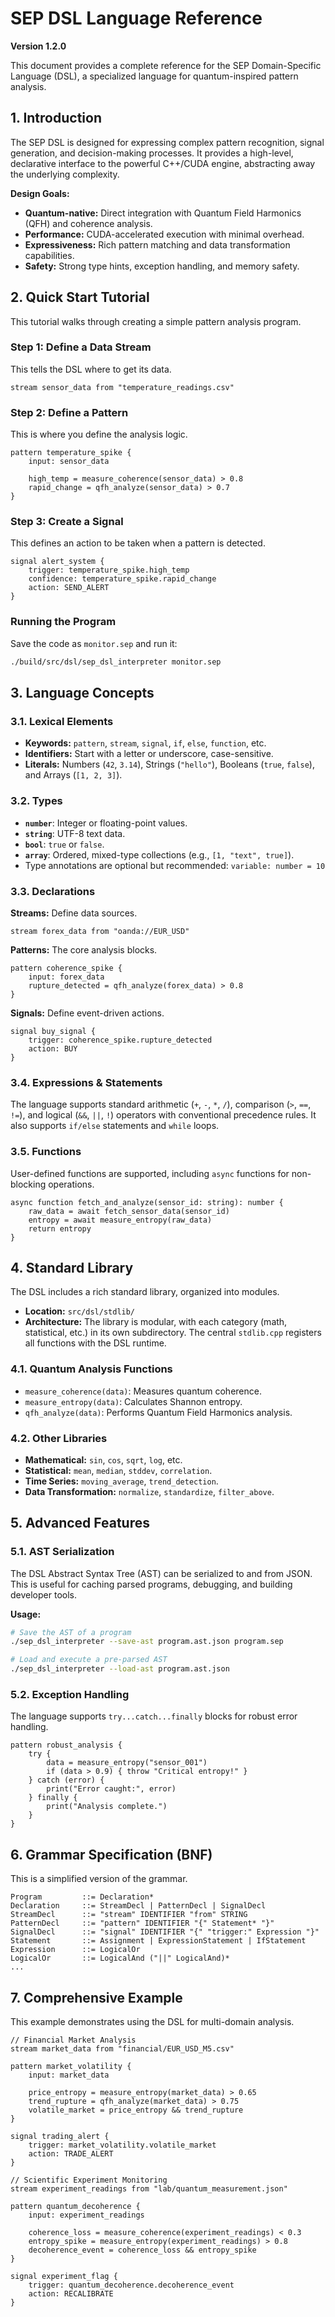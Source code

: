 # SEP DSL Language Reference

**Version 1.2.0**

This document provides a complete reference for the SEP Domain-Specific Language (DSL), a specialized language for quantum-inspired pattern analysis.

## 1. Introduction

The SEP DSL is designed for expressing complex pattern recognition, signal generation, and decision-making processes. It provides a high-level, declarative interface to the powerful C++/CUDA engine, abstracting away the underlying complexity.

**Design Goals:**
- **Quantum-native:** Direct integration with Quantum Field Harmonics (QFH) and coherence analysis.
- **Performance:** CUDA-accelerated execution with minimal overhead.
- **Expressiveness:** Rich pattern matching and data transformation capabilities.
- **Safety:** Strong type hints, exception handling, and memory safety.

## 2. Quick Start Tutorial

This tutorial walks through creating a simple pattern analysis program.

### Step 1: Define a Data Stream
This tells the DSL where to get its data.
```sep
stream sensor_data from "temperature_readings.csv"
```

### Step 2: Define a Pattern
This is where you define the analysis logic.
```sep
pattern temperature_spike {
    input: sensor_data
    
    high_temp = measure_coherence(sensor_data) > 0.8
    rapid_change = qfh_analyze(sensor_data) > 0.7
}
```

### Step 3: Create a Signal
This defines an action to be taken when a pattern is detected.
```sep
signal alert_system {
    trigger: temperature_spike.high_temp
    confidence: temperature_spike.rapid_change
    action: SEND_ALERT
}
```

### Running the Program
Save the code as `monitor.sep` and run it:
```bash
./build/src/dsl/sep_dsl_interpreter monitor.sep
```

## 3. Language Concepts

### 3.1. Lexical Elements
- **Keywords:** `pattern`, `stream`, `signal`, `if`, `else`, `function`, etc.
- **Identifiers:** Start with a letter or underscore, case-sensitive.
- **Literals:** Numbers (`42`, `3.14`), Strings (`"hello"`), Booleans (`true`, `false`), and Arrays (`[1, 2, 3]`).

### 3.2. Types
- **`number`**: Integer or floating-point values.
- **`string`**: UTF-8 text data.
- **`bool`**: `true` or `false`.
- **`array`**: Ordered, mixed-type collections (e.g., `[1, "text", true]`).
- Type annotations are optional but recommended: `variable: number = 10`

### 3.3. Declarations

**Streams:** Define data sources.
```sep
stream forex_data from "oanda://EUR_USD"
```

**Patterns:** The core analysis blocks.
```sep
pattern coherence_spike {
    input: forex_data
    rupture_detected = qfh_analyze(forex_data) > 0.8
}
```

**Signals:** Define event-driven actions.
```sep
signal buy_signal {
    trigger: coherence_spike.rupture_detected
    action: BUY
}
```

### 3.4. Expressions & Statements
The language supports standard arithmetic (`+`, `-`, `*`, `/`), comparison (`>`, `==`, `!=`), and logical (`&&`, `||`, `!`) operators with conventional precedence rules. It also supports `if/else` statements and `while` loops.

### 3.5. Functions
User-defined functions are supported, including `async` functions for non-blocking operations.
```sep
async function fetch_and_analyze(sensor_id: string): number {
    raw_data = await fetch_sensor_data(sensor_id)
    entropy = await measure_entropy(raw_data)
    return entropy
}
```

## 4. Standard Library

The DSL includes a rich standard library, organized into modules.

- **Location:** `src/dsl/stdlib/`
- **Architecture:** The library is modular, with each category (math, statistical, etc.) in its own subdirectory. The central `stdlib.cpp` registers all functions with the DSL runtime.

### 4.1. Quantum Analysis Functions
- `measure_coherence(data)`: Measures quantum coherence.
- `measure_entropy(data)`: Calculates Shannon entropy.
- `qfh_analyze(data)`: Performs Quantum Field Harmonics analysis.

### 4.2. Other Libraries
- **Mathematical:** `sin`, `cos`, `sqrt`, `log`, etc.
- **Statistical:** `mean`, `median`, `stddev`, `correlation`.
- **Time Series:** `moving_average`, `trend_detection`.
- **Data Transformation:** `normalize`, `standardize`, `filter_above`.

## 5. Advanced Features

### 5.1. AST Serialization
The DSL Abstract Syntax Tree (AST) can be serialized to and from JSON. This is useful for caching parsed programs, debugging, and building developer tools.

**Usage:**
```bash
# Save the AST of a program
./sep_dsl_interpreter --save-ast program.ast.json program.sep

# Load and execute a pre-parsed AST
./sep_dsl_interpreter --load-ast program.ast.json
```

### 5.2. Exception Handling
The language supports `try...catch...finally` blocks for robust error handling.
```sep
pattern robust_analysis {
    try {
        data = measure_entropy("sensor_001")
        if (data > 0.9) { throw "Critical entropy!" }
    } catch (error) {
        print("Error caught:", error)
    } finally {
        print("Analysis complete.")
    }
}
```

## 6. Grammar Specification (BNF)

This is a simplified version of the grammar.

```bnf
Program         ::= Declaration*
Declaration     ::= StreamDecl | PatternDecl | SignalDecl
StreamDecl      ::= "stream" IDENTIFIER "from" STRING
PatternDecl     ::= "pattern" IDENTIFIER "{" Statement* "}"
SignalDecl      ::= "signal" IDENTIFIER "{" "trigger:" Expression "}"
Statement       ::= Assignment | ExpressionStatement | IfStatement
Expression      ::= LogicalOr
LogicalOr       ::= LogicalAnd ("||" LogicalAnd)*
...
```

## 7. Comprehensive Example

This example demonstrates using the DSL for multi-domain analysis.

```sep
// Financial Market Analysis
stream market_data from "financial/EUR_USD_M5.csv"

pattern market_volatility {
    input: market_data
    
    price_entropy = measure_entropy(market_data) > 0.65
    trend_rupture = qfh_analyze(market_data) > 0.75
    volatile_market = price_entropy && trend_rupture
}

signal trading_alert {
    trigger: market_volatility.volatile_market
    action: TRADE_ALERT
}

// Scientific Experiment Monitoring  
stream experiment_readings from "lab/quantum_measurement.json"

pattern quantum_decoherence {
    input: experiment_readings
    
    coherence_loss = measure_coherence(experiment_readings) < 0.3
    entropy_spike = measure_entropy(experiment_readings) > 0.8
    decoherence_event = coherence_loss && entropy_spike
}

signal experiment_flag {
    trigger: quantum_decoherence.decoherence_event
    action: RECALIBRATE
}
```
